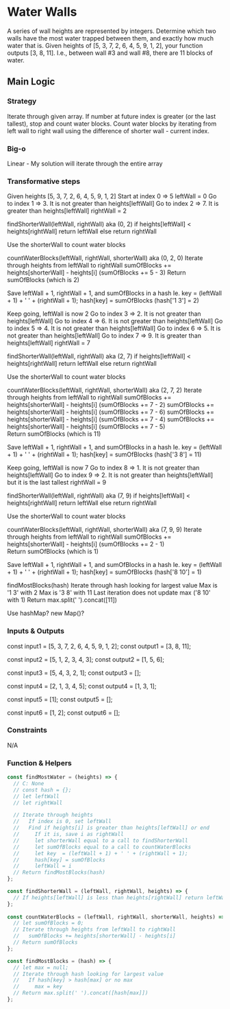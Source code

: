 # Water Walls
A series of wall heights are represented by integers. Determine which two walls have the most water trapped between them, and exactly how much water that is.
Given heights of [5, 3, 7, 2, 6, 4, 5, 9, 1, 2], your function outputs [3, 8, 11]. I.e., between wall #3 and wall #8, there are 11 blocks of water.

## Main Logic

### Strategy 
Iterate through given array. If number at future index is greater (or the last tallest), stop and count water blocks. Count water blocks by iterating from left wall to right wall using the difference of shorter wall - current index.

### Big-o
Linear - My solution will iterate through the entire array

### Transformative steps
Given heights [5, 3, 7, 2, 6, 4, 5, 9, 1, 2]
Start at index 0 => 5
leftWall = 0
Go to index 1 => 3. It is not greater than heights[leftWall]
Go to index 2 => 7. It is greater than heights[leftWall]
rightWall = 2

findShorterWall(leftWall, rightWall) aka (0, 2)
  if heights[leftWall] < heights[rightWall] return leftWall else return rightWall

Use the shorterWall to count water blocks

countWaterBlocks(leftWall, rightWall, shorterWall) aka (0, 2, 0)
  Iterate through heights from leftWall to rightWall
    sumOfBlocks += heights[shorterWall] - heights[i] (sumOfBlocks += 5 - 3)
  Return sumOfBlocks (which is 2)

Save leftWall + 1, rightWall + 1, and sumOfBlocks in a hash 
  Ie. key = (leftWall + 1) + ' ' + (rightWall + 1);
      hash[key] = sumOfBlocks (hash['1 3'] = 2)

Keep going, leftWall is now 2
Go to index 3 => 2. It is not greater than heights[leftWall]
Go to index 4 => 6. It is not greater than heights[leftWall]
Go to index 5 => 4. It is not greater than heights[leftWall]
Go to index 6 => 5. It is not greater than heights[leftWall]
Go to index 7 => 9. It is greater than heights[leftWall]
rightWall = 7

findShorterWall(leftWall, rightWall) aka (2, 7)
  if heights[leftWall] < heights[rightWall] return leftWall else return rightWall

Use the shorterWall to count water blocks

countWaterBlocks(leftWall, rightWall, shorterWall) aka (2, 7, 2)
  Iterate through heights from leftWall to rightWall
    sumOfBlocks += heights[shorterWall] - heights[i] (sumOfBlocks += 7 - 2)
    sumOfBlocks += heights[shorterWall] - heights[i] (sumOfBlocks += 7 - 6)
    sumOfBlocks += heights[shorterWall] - heights[i] (sumOfBlocks += 7 - 4)
    sumOfBlocks += heights[shorterWall] - heights[i] (sumOfBlocks += 7 - 5)    
  Return sumOfBlocks (which is 11)

Save leftWall + 1, rightWall + 1, and sumOfBlocks in a hash
  Ie. key = (leftWall + 1) + ' ' + (rightWall + 1);
      hash[key] = sumOfBlocks (hash['3 8'] = 11)

Keep going, leftWall is now 7
Go to index 8 => 1. It is not greater than heights[leftWall]
Go to index 9 => 2. It is not greater than heights[leftWall] but it is the last tallest
rightWall = 9

findShorterWall(leftWall, rightWall) aka (7, 9)
  if heights[leftWall] < heights[rightWall] return leftWall else return rightWall

Use the shorterWall to count water blocks

countWaterBlocks(leftWall, rightWall, shorterWall) aka (7, 9, 9)
  Iterate through heights from leftWall to rightWall
    sumOfBlocks += heights[shorterWall] - heights[i] (sumOfBlocks += 2 - 1)  
  Return sumOfBlocks (which is 1)

Save leftWall + 1, rightWall + 1, and sumOfBlocks in a hash
  Ie. key = (leftWall + 1) + ' ' + (rightWall + 1);
      hash[key] = sumOfBlocks (hash['8 10'] = 1)

findMostBlocks(hash)
  Iterate through hash looking for largest value
    Max is '1 3' with 2
    Max is '3 8' with 11
    Last iteration does not update max ('8 10' with 1)
  Return max.split(' ').concat([11])

Use hashMap? new Map()?

### Inputs & Outputs
const input1 = [5, 3, 7, 2, 6, 4, 5, 9, 1, 2];
const output1 = [3, 8, 11];

const input2 = [5, 1, 2, 3, 4, 3];
const output2 = [1, 5, 6];

const input3 = [5, 4, 3, 2, 1];
const output3 = [];

const input4 = [2, 1, 3, 4, 5];
const output4 = [1, 3, 1];

const input5 = [1];
const output5 = [];

const input6 = [1, 2];
const output6 = [];

### Constraints
N/A

### Function & Helpers
``` javascript
const findMostWater = (heights) => {
  // C: None
  // const hash = {};
  // let leftWall
  // let rightWall

  // Iterate through heights
  //   If index is 0, set leftWall
  //   Find if heights[i] is greater than heights[leftWall] or end
  //     If it is, save i as rightWall
  //     let shorterWall equal to a call to findShorterWall
  //     let sumOfBlocks equal to a call to countWaterBlocks
  //     let key  = (leftWall + 1) + ' ' + (rightWall + 1);
  //     hash[key] = sumOfBlocks 
  //     leftWall = i
  // Return findMostBlocks(hash)
};

const findShorterWall = (leftWall, rightWall, heights) => {
  // If heights[leftWall] is less than heights[rightWall] return leftWall, otherwise rightWall
};
  
const countWaterBlocks = (leftWall, rightWall, shorterWall, heights) => {
  // let sumOfBlocks = 0;
  // Iterate through heights from leftWall to rightWall
  //   sumOfBlocks += heights[shorterWall] - heights[i]
  // Return sumOfBlocks
};

const findMostBlocks = (hash) => {
  // let max = null;
  // Iterate through hash looking for largest value
  //   If hash[key] > hash[max] or no max
  //     max = key
  // Return max.split(' ').concat([hash[max]]) 
};
```